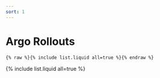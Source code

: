 ```yaml
---
sort: 1
---
```


# Argo Rollouts

```
{% raw %}{% include list.liquid all=true %}{% endraw %}
```

{% include list.liquid all=true %}
